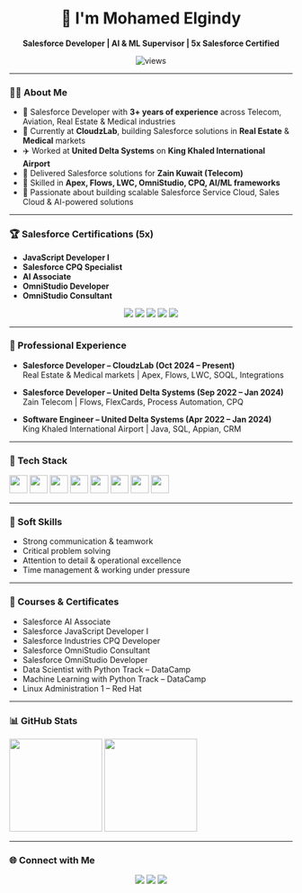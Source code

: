 <!-- ===== Profile Header ===== -->
<h1 align="center">👋 I'm Mohamed Elgindy</h1>
<p align="center"><b>Salesforce Developer | AI & ML Supervisor | 5x Salesforce Certified </b></p>

<p align="center">
  <!-- Profile views -->
  <img src="https://komarev.com/ghpvc/?username=MuhamedElgindy&label=Profile%20views&color=0e75b6&style=flat" alt="views" />
</p>

---

### 🧑‍💻 About Me
- 💼 Salesforce Developer with **3+ years of experience** across Telecom, Aviation, Real Estate & Medical industries
- 🏢 Currently at **CloudzLab**, building Salesforce solutions in **Real Estate** & **Medical** markets
- ✈️ Worked at **United Delta Systems** on **King Khaled International Airport**
- 📡 Delivered Salesforce solutions for **Zain Kuwait (Telecom)**
- 🚀 Skilled in **Apex, Flows, LWC, OmniStudio, CPQ, AI/ML frameworks**
- 🎯 Passionate about building scalable Salesforce Service Cloud, Sales Cloud & AI-powered solutions

---

### 🏆 Salesforce Certifications (5x)
- **JavaScript Developer I**
- **Salesforce CPQ Specialist**
- **AI Associate**
- **OmniStudio Developer**
- **OmniStudio Consultant**

<p align="center">
  <img src="https://img.shields.io/badge/JavaScript-Developer-yellow?style=for-the-badge&logo=javascript" />
  <img src="https://img.shields.io/badge/CPQ-Specialist-orange?style=for-the-badge&logo=salesforce" />
  <img src="https://img.shields.io/badge/AI-Associate-EA4335?style=for-the-badge&logo=openai" />
  <img src="https://img.shields.io/badge/OmniStudio-Developer-blue?style=for-the-badge&logo=salesforce" />
  <img src="https://img.shields.io/badge/OmniStudio-Consultant-purple?style=for-the-badge&logo=salesforce" />
</p>

---

### 💼 Professional Experience  

- **Salesforce Developer – CloudzLab (Oct 2024 – Present)**  
  Real Estate & Medical markets | Apex, Flows, LWC, SOQL, Integrations  

- **Salesforce Developer – United Delta Systems (Sep 2022 – Jan 2024)**  
  Zain Telecom | Flows, FlexCards, Process Automation, CPQ  

- **Software Engineer – United Delta Systems (Apr 2022 – Jan 2024)**  
  King Khaled International Airport | Java, SQL, Appian, CRM 

---

### 🧰 Tech Stack
<p align="left">
  <!-- Salesforce -->
  <img height="32" src="https://cdn.jsdelivr.net/gh/devicons/devicon/icons/salesforce/salesforce-original.svg" />
  <!-- JavaScript -->
  <img height="32" src="https://cdn.jsdelivr.net/gh/devicons/devicon/icons/javascript/javascript-original.svg" />
  <!-- Python -->
  <img height="32" src="https://cdn.jsdelivr.net/gh/devicons/devicon/icons/python/python-original.svg" />
  <!-- Java -->
  <img height="32" src="https://cdn.jsdelivr.net/gh/devicons/devicon/icons/java/java-original.svg" />
  <!-- TensorFlow -->
  <img height="32" src="https://cdn.jsdelivr.net/gh/simple-icons/simple-icons/icons/tensorflow.svg"/>
  <!-- PyTorch -->
  <img height="32" src="https://cdn.jsdelivr.net/gh/simple-icons/simple-icons/icons/pytorch.svg"/>
  <!-- Git -->
  <img height="32" src="https://cdn.jsdelivr.net/gh/devicons/devicon/icons/git/git-original.svg" />
  <!-- SQL -->
  <img height="32" src="https://cdn.jsdelivr.net/gh/devicons/devicon/icons/mysql/mysql-original.svg" />
</p>

---

### 🌟 Soft Skills
- Strong communication & teamwork  
- Critical problem solving  
- Attention to detail & operational excellence  
- Time management & working under pressure  

---

### 📜 Courses & Certificates
- Salesforce AI Associate  
- Salesforce JavaScript Developer I  
- Salesforce Industries CPQ Developer  
- Salesforce OmniStudio Consultant  
- Salesforce OmniStudio Developer  
- Data Scientist with Python Track – DataCamp  
- Machine Learning with Python Track – DataCamp  
- Linux Administration 1 – Red Hat  

---

### 📊 GitHub Stats
<p>
  <img height="165" src="https://github-readme-stats.vercel.app/api?username=MuhamedElgindy&show_icons=true&theme=radical&hide_border=true" />
  <img height="165" src="https://streak-stats.demolab.com?user=MuhamedElgindy&theme=radical&hide_border=true" />
</p>

---

### 🌐 Connect with Me
<p align="center">
  <a href="mailto:muhammadelgindy2010@gmail.com"><img src="https://img.shields.io/badge/Email-EA4335?style=for-the-badge&logo=gmail&logoColor=white" /></a>
  <a href="https://www.linkedin.com/in/mohamedelgindy/"><img src="https://img.shields.io/badge/LinkedIn-0A66C2?style=for-the-badge&logo=linkedin&logoColor=white" /></a>
  <a href="tel:+201017188468"><img src="https://img.shields.io/badge/Phone-25D366?style=for-the-badge&logo=whatsapp&logoColor=white" /></a>
</p>
